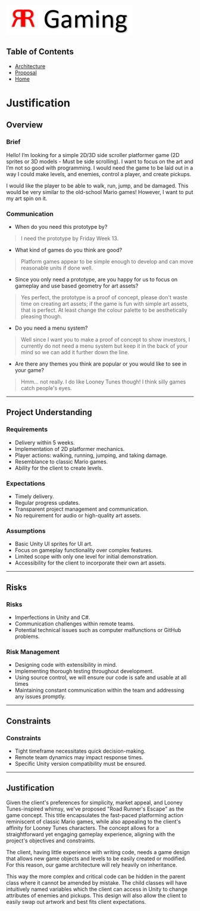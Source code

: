 ![alt text](Logo.png)

## Table of Contents
[//]: # (You need to populate these pages, they are part of your grades)
* [Architecture](../Architecture/options.md)
* [Proposal](../Proposal/proposal.md)
* [Home](../README.md)

# Justification
[//]: # (This section is an example of justifying your design and development decisions.)

## Overview

### Brief
[//]: # (What was the client's brief?)
Hello! I’m looking for a simple 2D/3D side scroller platformer game (2D sprites or 3D models - Must be side scrolling). I want to focus on the art and I’m not so good with programming. I would need the game to be laid out in a way I could make levels, and enemies, control a player, and create pickups. 

I would like the player to be able to walk, run, jump, and be damaged. This would be very similar to the old-school Mario games! However, I want to put my art spin on it.

### Communication
* When do you need this prototype by?
> I need the prototype by Friday Week 13.

* What kind of games do you think are good?
> Platform games appear to be simple enough to develop and can move reasonable units if done well.

* Since you only need a prototype, are you happy for us to focus on gameplay and use based geometry for art assets?
> Yes perfect, the prototype is a proof of concept, please don't waste time on creating art assets; if the game is fun with simple art assets, that is perfect. At least change the colour palette to be aesthetically pleasing though.

* Do you need a menu system?
> Well since I want you to make a proof of concept to show investors, I currently do not need a menu system but keep it in the back of your mind so we can add it further down the line.

* Are there any themes you think are popular or you would like to see in your game?
> Hmm... not really. I do like Looney Tunes though! I think silly games catch people's eyes.

---

## Project Understanding

### Requirements
[//]: # (What are the requirements of the finished project?)
* Delivery within 5 weeks.
* Implementation of 2D platformer mechanics.
* Player actions: walking, running, jumping, and taking damage.
* Resemblance to classic Mario games.
* Ability for the client to create levels.

### Expectations
[//]: # (What are the client's expectations?)
* Timely delivery.
* Regular progress updates.
* Transparent project management and communication.
* No requirement for audio or high-quality art assets.

### Assumptions
[//]: # (What are you assuming based on client responses)
* Basic Unity UI sprites for UI art.
* Focus on gameplay functionality over complex features.
* Limited scope with only one level for initial demonstration.
* Accessibility for the client to incorporate their own art assets.

---
## Risks

### Risks
[//]: # (What are the risks of this project)
* Imperfections in Unity and C#.
* Communication challenges within remote teams.
* Potential technical issues such as computer malfunctions or GitHub problems.

### Risk Management
[//]: # (How are you managing the mentioned risks)
* Designing code with extensibility in mind.
* Implementing thorough testing throughout development.
* Using source control, we will ensure our code is safe and usable at all times
* Maintaining constant communication within the team and addressing any issues promptly.

---

## Constraints

### Constraints
[//]: # (What are the constraints of this project)
* Tight timeframe necessitates quick decision-making.
* Remote team dynamics may impact response times.
* Specific Unity version compatibility must be ensured.

---

## Justification
Given the client's preferences for simplicity, market appeal, and Looney Tunes-inspired whimsy, we've proposed "Road Runner's Escape" as the game concept. This title encapsulates the fast-paced platforming action reminiscent of classic Mario games, while also appealing to the client's affinity for Looney Tunes characters. The concept allows for a straightforward yet engaging gameplay experience, aligning with the project's objectives and constraints.

The client, having little experience with writing code, needs a game design that allows new game objects and levels to be easily created or modified. For this reason, our game architecture will rely heavily on inheritance. 

This way the more complex and critical code can be hidden in the parent class where it cannot be amended by mistake. The child classes will have intuitively named variables which the client can access in Unity to change attributes of enemies and pickups. This design will also allow the client to easily swap out artwork and best fits client expectations.

